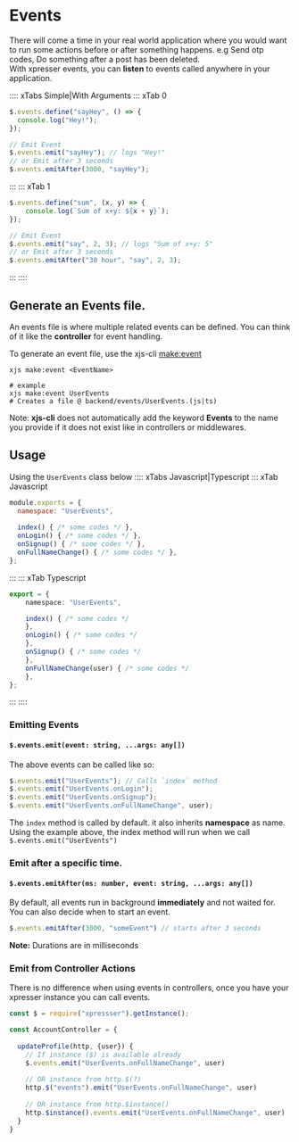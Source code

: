 # Events

There will come a time in your real world application where you would want to run some actions before or after something
happens. e.g Send otp codes, Do something after a post has been deleted.<br/>
With xpresser events, you can **listen** to events called anywhere in your application.

:::: xTabs Simple|With Arguments
::: xTab 0

```javascript
$.events.define("sayHey", () => {
  console.log("Hey!");
});

// Emit Event
$.events.emit("sayHey"); // logs "Hey!"
// or Emit after 3 seconds
$.events.emitAfter(3000, "sayHey");
```

:::
::: xTab 1

```typescript
$.events.define("sum", (x, y) => {
    console.log(`Sum of x+y: ${x + y}`);
});

// Emit Event
$.events.emit("say", 2, 3); // logs "Sum of x+y: 5"
// or Emit after 3 seconds
$.events.emitAfter("30 hour", "say", 2, 3);
```

:::
::::

## Generate an Events file.

An events file is where multiple related events can be defined. You can think of it like the **controller** for event
handling.

To generate an event file, use the xjs-cli [make:event](../xjs-cli.md#make-event)

```shell
xjs make:event <EventName>

# example
xjs make:event UserEvents
# Creates a file @ backend/events/UserEvents.(js|ts)
```

Note: **xjs-cli** does not automatically add the keyword **Events** to the name you provide if it does not exist like in
controllers or middlewares.

## Usage

Using the `UserEvents` class below
:::: xTabs Javascript|Typescript
::: xTab Javascript

```javascript
module.exports = {
  namespace: "UserEvents",
  
  index() { /* some codes */ },
  onLogin() { /* some codes */ },
  onSignup() { /* some codes */ },
  onFullNameChange() { /* some codes */ },
};
```

:::
::: xTab Typescript

```typescript
export = {
    namespace: "UserEvents",

    index() { /* some codes */
    },
    onLogin() { /* some codes */
    },
    onSignup() { /* some codes */
    },
    onFullNameChange(user) { /* some codes */
    },
};
```

:::
::::

### Emitting Events

#### `$.events.emit(event: string, ...args: any[])`

The above events can be called like so:

```javascript
$.events.emit("UserEvents"); // Calls `index` method
$.events.emit("UserEvents.onLogin");
$.events.emit("UserEvents.onSignup");
$.events.emit("UserEvents.onFullNameChange", user);
```

The `index` method is called by default. it also inherits **namespace** as name. Using the example above, the index
method will run when we call `$.events.emit("UserEvents")`

### Emit after a specific time.

#### `$.events.emitAfter(ms: number, event: string, ...args: any[])`

By default, all events run in background **immediately** and not waited for. You can also decide when to start an event.

```javascript
$.events.emitAfter(3000, "someEvent") // starts after 3 seconds
```
**Note:** Durations are in milliseconds

### Emit from Controller Actions

There is no difference when using events in controllers, once you have your xpresser instance you can call events.

```javascript
const $ = require("xpressser").getInstance();

const AccountController = {
  
  updateProfile(http, {user}) {
    // If instance ($) is available already
    $.events.emit("UserEvents.onFullNameChange", user)
    
    // OR instance from http.$(?)
    http.$("events").emit("UserEvents.onFullNameChange", user)
    
    // OR instance from http.$instance()
    http.$instance().events.emit("UserEvents.onFullNameChange", user)
  }
}
```



